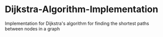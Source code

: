 # Dijkstra-Algorithm-Implementation
Implementation for Dijkstra's algorithm for finding the shortest paths between nodes in a graph
